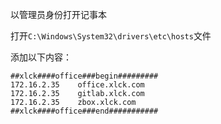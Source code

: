 以管理员身份打开记事本

打开`C:\Windows\System32\drivers\etc\hosts`文件

添加以下内容：

```shell
##xlck####office###begin#########
172.16.2.35    office.xlck.com
172.16.2.35    gitlab.xlck.com
172.16.2.35    zbox.xlck.com
##xlck####office###end###########
```
